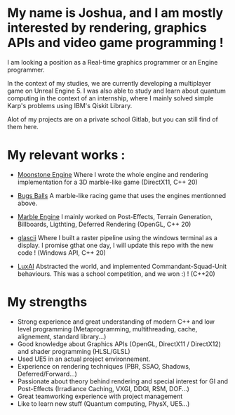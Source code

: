 # My name is Joshua, and I am mostly interested by rendering, graphics APIs and video game programming !
I am looking a position as a Real-time graphics programmer or an Engine programmer.

In the context of my studies, we are currently developing a multiplayer game on Unreal Engine 5. 
I was also able to study and learn about quantum computing in the context of an internship, where I mainly solved simple Karp's problems using IBM's Qiskit Library.

Alot of my projects are on a private school Gitlab, but you can still find of them here.

# My relevant works :
- [Moonstone Engine](https://github.com/YaelGras/BugsBall/tree/main) Where I wrote the whole engine and rendering implementation for a 3D marble-like game (DirectX11, C++ 20)

- [Bugs Balls](https://github.com/YaelGras/BugsBall/tree/main) A marble-like racing game that uses the engines mentionned above.

- [Marble Engine](https://github.com/Akahara/MarbleEngine) I mainly worked on Post-Effects, Terrain Generation, Billboards, Ligthting, Deferred Rendering (OpenGL, C++ 20)

- [glascii](https://github.com/JoshuaVHB/glascii) Where I built a raster pipeline using the windows terminal as a display. I promise gthat one day, I will update this repo with the new code ! (Windows API, C++ 20)

- [LuxAI](https://github.com/YaelGras/LuxAI) Abstracted the world, and implemented Commandant-Squad-Unit behaviours. This was a school competition, and we won :) ! (C++20)

# My strengths
- Strong experience and great understanding of modern C++ and low level programming (Metaprogramming, multithreading, cache, alignement, standard library...)
- Good knowledge about Graphics APIs (OpenGL, DirectX11 / DirectX12) and shader programming (HLSL/GLSL)
- Used UE5 in an actual project environnement.
- Experience on rendering techniques (PBR, SSAO, Shadows, Deferred/Forward...)
- Passionate about theory behind rendering and special interest for GI and Post-Effects (Irradiance Caching, VXGI, DDGI, RSM, DOF...)
- Great teamworking experience with project management
- Like to learn new stuff (Quantum computing, PhysX, UE5...) 



<!--
**JoshuaVHB/JoshuaVHB** is a ✨ _special_ ✨ repository because its `README.md` (this file) appears on your GitHub profile.

Here are some ideas to get you started:

- 🔭 I’m currently working on ...
- 🌱 I’m currently learning ...
- 👯 I’m looking to collaborate on ...
- 🤔 I’m looking for help with ...
- 💬 Ask me about ...
- 📫 How to reach me: ...
- 😄 Pronouns: ...
- ⚡ Fun fact: ...
-->
